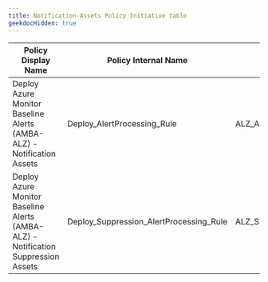 ```yaml
---
title: Notification-Assets Policy Initiative table
geekdocHidden: true
---
```


| Policy Display Name | Policy Internal Name | Policy Reference ID | Policy code (JSON) | Default policy effect |
| ------------------- | -------------------- |-------------------- | ------------------ | --------------------- |
| Deploy Azure Monitor Baseline Alerts (AMBA-ALZ) - Notification Assets | Deploy_AlertProcessing_Rule | ALZ_AlertProcessing_Rule | [Deploy-AlertProcessingRule-Deploy.json](../../../../services/AlertsManagement/actionRules/Deploy-AlertProcessingRule-Deploy.json) | deployIfNotExists |
| Deploy Azure Monitor Baseline Alerts (AMBA-ALZ) - Notification Suppression Assets | Deploy_Suppression_AlertProcessing_Rule | ALZ_Suppression_AlertProcessing_Rule | [Deploy-AlertProcessingRule-Suppression.json](../../../../services/AlertsManagement/actionRules/Deploy-AlertProcessingRule-Suppression.json) | deployIfNotExists |
